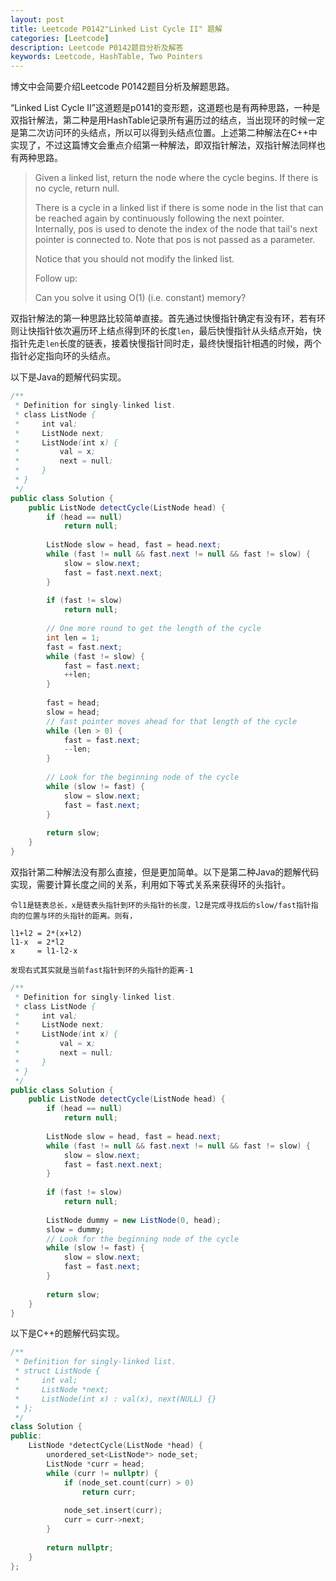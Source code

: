 ```yaml
---
layout: post
title: Leetcode P0142"Linked List Cycle II" 题解
categories: [Leetcode]
description: Leetcode P0142题目分析及解答
keywords: Leetcode, HashTable, Two Pointers
---
```


博文中会简要介绍Leetcode P0142题目分析及解题思路。

“Linked List Cycle II”这道题是p0141的变形题，这道题也是有两种思路，一种是双指针解法，第二种是用HashTable记录所有遍历过的结点，当出现环的时候一定是第二次访问环的头结点，所以可以得到头结点位置。上述第二种解法在C++中实现了，不过这篇博文会重点介绍第一种解法，即双指针解法，双指针解法同样也有两种思路。

> Given a linked list, return the node where the cycle begins. If there is no cycle, return null.
> 
> There is a cycle in a linked list if there is some node in the list that can be reached again by continuously following the next pointer. Internally, pos is used to denote the index of the node that tail's next pointer is connected to. Note that pos is not passed as a parameter.
> 
> Notice that you should not modify the linked list.
> 
> Follow up:
> 
> Can you solve it using O(1) (i.e. constant) memory?

双指针解法的第一种思路比较简单直接。首先通过快慢指针确定有没有环，若有环则让快指针依次遍历环上结点得到环的长度`len`，最后快慢指针从头结点开始，快指针先走`len`长度的链表，接着快慢指针同时走，最终快慢指针相遇的时候，两个指针必定指向环的头结点。

以下是Java的题解代码实现。
```java
/**
 * Definition for singly-linked list.
 * class ListNode {
 *     int val;
 *     ListNode next;
 *     ListNode(int x) {
 *         val = x;
 *         next = null;
 *     }
 * }
 */
public class Solution {
    public ListNode detectCycle(ListNode head) {
        if (head == null)
            return null;
        
        ListNode slow = head, fast = head.next;
        while (fast != null && fast.next != null && fast != slow) {
            slow = slow.next;
            fast = fast.next.next;
        }
        
        if (fast != slow)
            return null;
        
        // One more round to get the length of the cycle
        int len = 1;
        fast = fast.next;
        while (fast != slow) {
            fast = fast.next;
            ++len;
        }
        
        fast = head;
        slow = head;
        // fast pointer moves ahead for that length of the cycle
        while (len > 0) {
            fast = fast.next;
            --len;
        }
        
        // Look for the beginning node of the cycle
        while (slow != fast) {
            slow = slow.next;
            fast = fast.next;
        }
        
        return slow;
    }
}
```

双指针第二种解法没有那么直接，但是更加简单。以下是第二种Java的题解代码实现，需要计算长度之间的关系，利用如下等式关系来获得环的头指针。

```
令l1是链表总长，x是链表头指针到环的头指针的长度，l2是完成寻找后的slow/fast指针指向的位置与环的头指针的距离。则有，

l1+l2 = 2*(x+l2)
l1-x  = 2*l2
x     = l1-l2-x

发现右式其实就是当前fast指针到环的头指针的距离-1
```

```java
/**
 * Definition for singly-linked list.
 * class ListNode {
 *     int val;
 *     ListNode next;
 *     ListNode(int x) {
 *         val = x;
 *         next = null;
 *     }
 * }
 */
public class Solution {
    public ListNode detectCycle(ListNode head) {
        if (head == null)
            return null;
        
        ListNode slow = head, fast = head.next;
        while (fast != null && fast.next != null && fast != slow) {
            slow = slow.next;
            fast = fast.next.next;
        }
        
        if (fast != slow)
            return null;
        
        ListNode dummy = new ListNode(0, head);
        slow = dummy;
        // Look for the beginning node of the cycle
        while (slow != fast) {
            slow = slow.next;
            fast = fast.next;
        }
        
        return slow;
    }
}
```

以下是C++的题解代码实现。
```cpp
/**
 * Definition for singly-linked list.
 * struct ListNode {
 *     int val;
 *     ListNode *next;
 *     ListNode(int x) : val(x), next(NULL) {}
 * };
 */
class Solution {
public:
    ListNode *detectCycle(ListNode *head) {
        unordered_set<ListNode*> node_set;
        ListNode *curr = head;
        while (curr != nullptr) {
            if (node_set.count(curr) > 0)
                return curr;
            
            node_set.insert(curr);
            curr = curr->next;
        }
        
        return nullptr;
    }
};
```